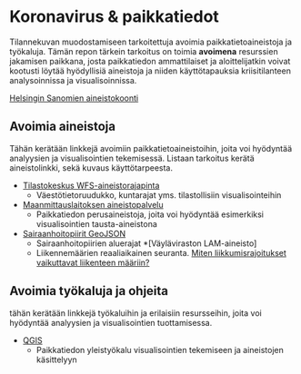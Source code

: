 # Koronavirus & paikkatiedot
Tilannekuvan muodostamiseen tarkoitettuja avoimia paikkatietoaineistoja ja työkaluja. Tämän repon tärkein tarkoitus on toimia __avoimena__ resurssien jakamisen paikkana, josta paikkatiedon ammattilaiset ja aloittelijatkin voivat kootusti löytää hyödyllisiä aineistoja ja niiden käyttötapauksia kriisitilanteen analysoinnissa ja visualisoinnissa.

[Helsingin Sanomien aineistokoonti](https://github.com/HS-Datadesk/koronavirus-avoindata)


## Avoimia aineistoja

Tähän kerätään linkkejä avoimiin paikkatietoaineistoihin, joita voi hyödyntää analyysien ja visualisointien tekemisessä. Listaan tarkoitus kerätä aineistolinkki, sekä kuvaus käyttötarpeesta.

* [Tilastokeskus WFS-aineistorajapinta](https://www.stat.fi/org/avoindata/paikkatietoaineistot.html)
  * Väestötietoruudukko, kuntarajat yms. tilastollisiin visualisointeihin 
* [Maanmittauslaitoksen aineistopalvelu](https://tiedostopalvelu.maanmittauslaitos.fi/tp/kartta)
  * Paikkatiedon perusaineistoja, joita voi hyödyntää esimerkiksi visualisointien tausta-aineistona
* [Sairaanhoitopiirit GeoJSON](https://github.com/VuokkoH/koronavirus-avoindata)
  * Sairaanhoitopiirien aluerajat
*[Väyläviraston LAM-aineisto]
  * Liikennemäärien reaaliaikainen seuranta. [Miten liikkumisrajoitukset vaikuttavat liikenteen määriin?](https://twitter.com/tjukanov/status/1239852484522315780?s=20)

## Avoimia työkaluja ja ohjeita

tähän kerätään linkkejä työkaluihin ja erilaisiin resursseihin, joita voi hyödyntää analyysien ja visualisointien tuottamisessa.
* [QGIS](https://www.qgis.org/en/site/)
  * Paikkatiedon yleistyökalu visualisointien tekemiseen ja aineistojen käsittelyyn
